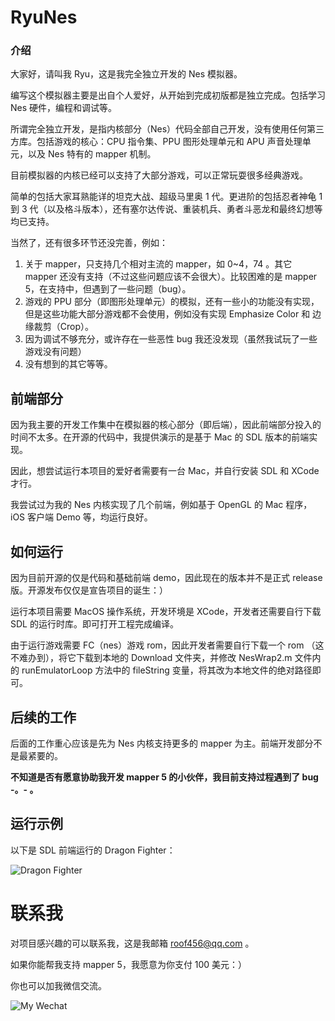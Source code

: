 # RyuNes

### 介绍

大家好，请叫我 Ryu，这是我完全独立开发的 Nes 模拟器。

编写这个模拟器主要是出自个人爱好，从开始到完成初版都是独立完成。包括学习 Nes 硬件，编程和调试等。

所谓完全独立开发，是指内核部分（Nes）代码全部自己开发，没有使用任何第三方库。包括游戏的核心：CPU 指令集、PPU 图形处理单元和 APU 声音处理单元，以及 Nes 特有的 mapper 机制。

目前模拟器的内核已经可以支持了大部分游戏，可以正常玩耍很多经典游戏。

简单的包括大家耳熟能详的坦克大战、超级马里奥 1 代。更进阶的包括忍者神龟 1 到 3 代（以及格斗版本），还有塞尔达传说、重装机兵、勇者斗恶龙和最终幻想等均已支持。

当然了，还有很多环节还没完善，例如：

1. 关于 mapper，只支持几个相对主流的 mapper，如 0~4，74 。其它 mapper 还没有支持（不过这些问题应该不会很大）。比较困难的是 mapper 5，在支持中，但遇到了一些问题（bug）。
2. 游戏的 PPU 部分（即图形处理单元）的模拟，还有一些小的功能没有实现，但是这些功能大部分游戏都不会使用，例如没有实现 Emphasize Color 和 边缘裁剪（Crop）。
3. 因为调试不够充分，或许存在一些恶性 bug 我还没发现（虽然我试玩了一些游戏没有问题）
4. 没有想到的其它等等。

## 前端部分

因为我主要的开发工作集中在模拟器的核心部分（即后端），因此前端部分投入的时间不太多。在开源的代码中，我提供演示的是基于 Mac 的 SDL 版本的前端实现。

因此，想尝试运行本项目的爱好者需要有一台 Mac，并自行安装 SDL 和 XCode 才行。

我尝试过为我的 Nes 内核实现了几个前端，例如基于 OpenGL 的 Mac 程序，iOS 客户端 Demo 等，均运行良好。


## 如何运行

因为目前开源的仅是代码和基础前端 demo，因此现在的版本并不是正式 release 版。开源发布仅仅是宣告项目的诞生：）

运行本项目需要 MacOS 操作系统，开发环境是 XCode，开发者还需要自行下载 SDL 的运行时库。即可打开工程完成编译。

由于运行游戏需要 FC（nes）游戏 rom，因此开发者需要自行下载一个 rom （这不难办到），将它下载到本地的 Download 文件夹，并修改 NesWrap2.m 文件内的 runEmulatorLoop 方法中的 fileString 变量，将其改为本地文件的绝对路径即可。

## 后续的工作

后面的工作重心应该是先为 Nes 内核支持更多的 mapper 为主。前端开发部分不是最紧要的。

**不知道是否有愿意协助我开发 mapper 5 的小伙伴，我目前支持过程遇到了 bug -。- 。**

## 运行示例

以下是 SDL 前端运行的 Dragon Fighter：

![Dragon Fighter](https://gitee.com/ryunes/ryu-nes/raw/master/DemoAssets/demo001.png)

# 联系我

对项目感兴趣的可以联系我，这是我邮箱 roof456@qq.com 。

如果你能帮我支持 mapper 5，我愿意为你支付 100 美元：）

你也可以加我微信交流。

![My Wechat](https://gitee.com/ryunes/ryu-nes/raw/master/DemoAssets/wechat.jpg)
